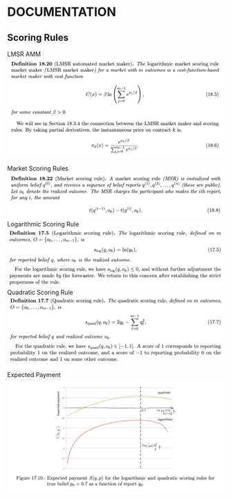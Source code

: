 # DOCUMENTATION

## Scoring Rules

LMSR AMM
![LMSR AMM](assets/lmsr_amm.png)

Market Scoring Rules
![MSR](assets/msr.png)
Logarithmic Scoring Rule
![LSR](assets/lsr.png)
Quadratic Scoring Rule
![QSR](assets/qsr.png)

Expected Payment
![Expected Payment](assets/exppay_graphs.png)